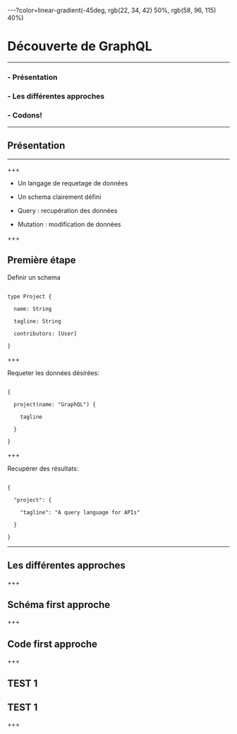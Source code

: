 ---?color=linear-gradient(-45deg, rgb(22, 34, 42) 50%, rgb(58, 96, 115) 40%)

# Découverte de GraphQL


---

### - Présentation

### - Les différentes approches

### - Codons!


---

## Présentation

---


+++

- Un langage de requetage de données 

- Un schema clairement défini

- Query : recupération des données

- Mutation : modification de données


+++

## Première étape 

Definir un schema

```

type Project {

  name: String

  tagline: String

  contributors: [User]

}

````


+++

Requeter les données désirées: 

```

{

  project(name: "GraphQL") {

    tagline

  }

}

```

+++

Recupérer des résultats: 

```

{

  "project": {

    "tagline": "A query language for APIs"

  }

}

```


---

## Les différentes approches

+++

## Schéma first approche


+++

## Code first approche

+++


## TEST 1 
## TEST 1 


+++
